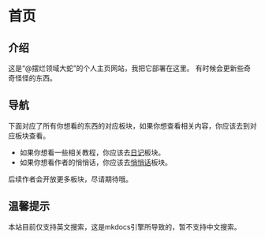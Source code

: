 # 首页

## 介绍
这是“@摆烂领域大蛇”的个人主页网站，我把它部署在这里。
有时候会更新些奇奇怪怪的东西。

## 导航
下面对应了所有你想看的东西的对应板块，如果你想查看相关内容，你应该去到对应板块查看。

- 如果你想看一些相关教程，你应该去[日记](diary)板块。
- 如果你想看作者的悄悄话，你应该去[悄悄话](whisper)板块。

后续作者会开放更多板块，尽请期待哦。

## 温馨提示
本站目前仅支持英文搜索，这是mkdocs引擎所导致的，暂不支持中文搜索。